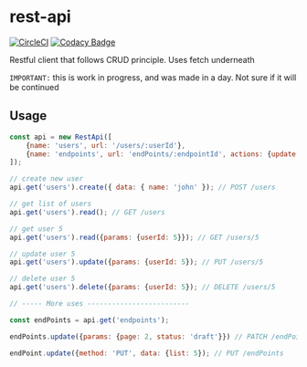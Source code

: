 # rest-api
[![CircleCI](https://circleci.com/gh/ajorquera/rest-client.svg?style=svg)](https://circleci.com/gh/ajorquera/rest-client)
[![Codacy Badge](https://api.codacy.com/project/badge/Grade/10289bc3dc1e462ab46c877d0356b022)](https://app.codacy.com/app/jorquera.ad/rest-client?utm_source=github.com&utm_medium=referral&utm_content=ajorquera/rest-client&utm_campaign=Badge_Grade_Dashboard)

Restful client that follows CRUD principle. Uses fetch underneath

`IMPORTANT:` this is work in progress, and was made in a day. Not sure if it will be continued

## Usage

```javascript
const api = new RestApi([
	{name: 'users', url: '/users/:userId'},
	{name: 'endpoints', url: 'endPoints/:endpointId', actions: {update: 'PATCH'}}
]);

// create new user
api.get('users').create({ data: { name: 'john' }); // POST /users

// get list of users
api.get('users').read(); // GET /users

// get user 5
api.get('users').read({params: {userId: 5}}); // GET /users/5

// update user 5
api.get('users').update({params: {userId: 5}); // PUT /users/5

// delete user 5
api.get('users').delete({params: {userId: 5}); // DELETE /users/5

// ----- More uses -------------------------

const endPoints = api.get('endpoints');

endPoints.update({params: {page: 2, status: 'draft'}}) // PATCH /endPoints?page=2&status=draft

endPoint.update({method: 'PUT', data: {list: 5}); // PUT /endPoints
```



